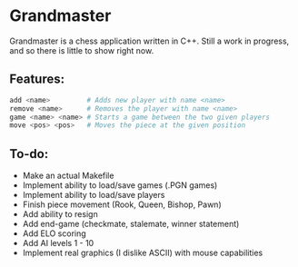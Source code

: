 # Grandmaster

Grandmaster is a chess application written in C++. Still a work in progress,
and so there is little to show right now.

## Features:

```Bash
add <name>         # Adds new player with name <name>
remove <name>      # Removes the player with name <name>
game <name> <name> # Starts a game between the two given players
move <pos> <pos>   # Moves the piece at the given position
```

## To-do:
- Make an actual Makefile
- Implement ability to load/save games (.PGN games)
- Implement ability to load/save players
- Finish piece movement (Rook, Queen, Bishop, Pawn)
- Add ability to resign
- Add end-game (checkmate, stalemate, winner statement)
- Add ELO scoring
- Add AI levels 1 - 10
- Implement real graphics (I dislike ASCII) with mouse capabilities
